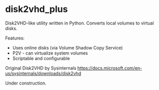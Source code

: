 # disk2vhd_plus

Disk2VHD-like utility written in Python. Converts local volumes to virtual disks. 

Features:
- Uses online disks (via Volume Shadow Copy Service)
- P2V - can virtualize system volumes 
- Scriptable and configurable

Original Disk2VHD by Sysinternals https://docs.microsoft.com/en-us/sysinternals/downloads/disk2vhd

Under construction.
